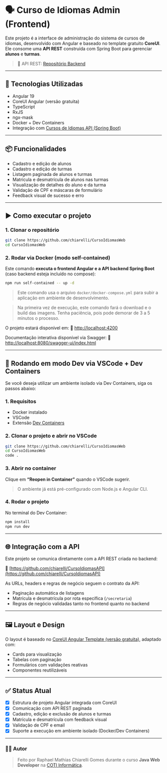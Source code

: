 # 🗣️ Curso de Idiomas Admin (Frontend)

Este projeto é a interface de administração do sistema de cursos de idiomas, desenvolvido com Angular e baseado no template gratuito **CoreUI**. Ele consome uma **API REST** construída com Spring Boot para gerenciar **alunos** e **turmas**.

> 📡 API REST: [Repositório Backend](https://github.com/chiarelli/CursoIdiomasAPI)

---

## 🔧 Tecnologias Utilizadas

* Angular 19
* CoreUI Angular (versão gratuita)
* TypeScript
* RxJS
* ngx-mask
* Docker + Dev Containers
* Integração com [Cursos de Idiomas API (Spring Boot)](https://github.com/chiarelli/CursoIdiomasAPI)

---

## 📦 Funcionalidades

* Cadastro e edição de alunos
* Cadastro e edição de turmas
* Listagem paginada de alunos e turmas
* Matrícula e desmatrícula de alunos nas turmas
* Visualização de detalhes do aluno e da turma
* Validação de CPF e máscaras de formulário
* Feedback visual de sucesso e erro

---

## ▶️ Como executar o projeto

### 1. Clonar o repositório

```bash
git clone https://github.com/chiarelli/CursoIdiomasWeb
cd CursoIdiomasWeb
```

### 2. Rodar via Docker (modo self-contained)

Este comando **executa o frontend Angular e a API backend Spring Boot** (caso backend esteja incluído no compose):

```bash
npm run self-contained -- up -d
```

> Este comando usa o arquivo `docker/docker-compose.yml` para subir a aplicação em ambiente de desenvolvimento.

> Na primeira vez de execução, este comando fará o download e o build das imagens. Tenha paciência, pois pode demorar de 3 a 5 minutos o processo.

O projeto estará disponível em:
📍 [http://localhost:4200](http://localhost:4200)

Documentação interativa disponível via Swagger:
📍 [http://localhost:8080/swagger-ui/index.html](http://localhost:8080/swagger-ui/index.html)

---

## 🧪 Rodando em modo Dev via VSCode + Dev Containers

Se você deseja utilizar um ambiente isolado via Dev Containers, siga os passos abaixo:

### 1. Requisitos

* Docker instalado
* VSCode
* Extensão [Dev Containers](https://marketplace.visualstudio.com/items?itemName=ms-vscode-remote.remote-containers)

### 2. Clonar o projeto e abrir no VSCode

```bash
git clone https://github.com/chiarelli/CursoIdiomasWeb
cd CursoIdiomasWeb
code .
```

### 3. Abrir no container

Clique em **“Reopen in Container”** quando o VSCode sugerir.

> O ambiente já está pré-configurado com Node.js e Angular CLI.

### 4. Rodar o projeto

No terminal do Dev Container:

```bash
npm install
npm run dev
```

---

## 🌐 Integração com a API

Este projeto se comunica diretamente com a API REST criada no backend:

🔗 [https://github.com/chiarelli/CursoIdiomasAPI](https://github.com/chiarelli/CursoIdiomasAPI)

As URLs, headers e regras de negócio seguem o contrato da API:

* Paginação automática de listagens
* Matrícula e desmatrícula por rota específica (`/secretaria`)
* Regras de negócio validadas tanto no frontend quanto no backend

---

## 🖼️ Layout e Design

O layout é baseado no [CoreUI Angular Template (versão gratuita)](https://coreui.io/angular/), adaptado com:

* Cards para visualização
* Tabelas com paginação
* Formulários com validações reativas
* Componentes reutilizáveis

---

## ✅ Status Atual

* [x] Estrutura de projeto Angular integrada com CoreUI
* [x] Comunicação com API REST paginada
* [x] Cadastro, edição e exclusão de alunos e turmas
* [x] Matrícula e desmatrícula com feedback visual
* [x] Validação de CPF e email
* [x] Suporte a execução em ambiente isolado (Docker/Dev Containers)

---

### 👨‍💻 Autor

> Feito por Raphael Mathias Chiarelli Gomes durante o curso **Java Web Developer** na [COTI Informática](https://www.cotiinformatica.com.br/curso/java).
